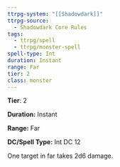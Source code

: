 ```yaml
---
ttrpg-system: "[[Shadowdark]]"
ttrpg-source:
  - Shadowdark Core Rules
tags:
  - ttrpg/spell
  - ttrpg/monster-spell
spell-type: Int
duration: Instant
range: Far
tier: 2
class: monster
---
```

**Tier**: 2

**Duration:** Instant

**Range:** Far

**DC/Spell Type:** Int DC 12

One target in far takes 2d6 damage.
